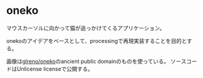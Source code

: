 # oneko

マウスカーソルに向かって猫が追っかけてくるアプリケーション。

onekoのアイデアをベースとして、processingで再現実装することを目的とする。


画像は[glreno/oneko](https://github.com/glreno/oneko/tree/master)のancient public domainのものを使っている。
ソースコードはUnlicense licenseで公開する。
